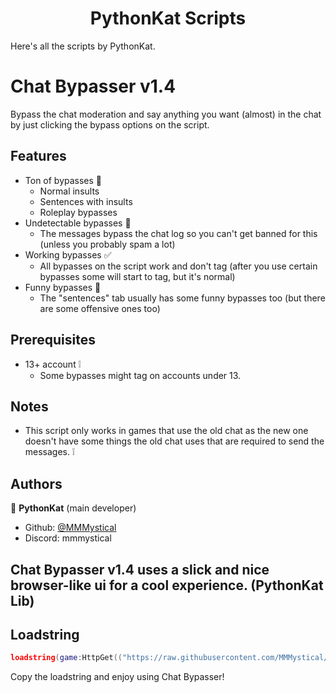 <h1 align="center">PythonKat Scripts</h1>

Here's all the scripts by PythonKat.

# Chat Bypasser v1.4

Bypass the chat moderation and say anything you want (almost) in the chat by just clicking the bypass options on the script.

## Features
- Ton of bypasses 📃
  - Normal insults
  - Sentences with insults
  - Roleplay bypasses
- Undetectable bypasses 🔰
  - The messages bypass the chat log so you can't get banned for this (unless you probably spam a lot)
- Working bypasses ✅
  - All bypasses on the script work and don't tag (after you use certain bypasses some will start to tag, but it's normal)
- Funny bypasses 🤫
  - The "sentences" tab usually has some funny bypasses too (but there are some offensive ones too)

## Prerequisites
- 13+ account ❕
  - Some bypasses might tag on accounts under 13.

## Notes
- This script only works in games that use the old chat as the new one doesn't have some things the old chat uses that are required to send the messages. ❕

## Authors

👤 **PythonKat** (main developer)

* Github: [@MMMystical](https://github.com/MMMystical)
* Discord: mmmystical

## Chat Bypasser v1.4 uses a slick and nice browser-like ui for a cool experience. (PythonKat Lib)

## Loadstring
```lua
loadstring(game:HttpGet(("https://raw.githubusercontent.com/MMMystical/PythonKatScripts/main/Chat%20Bypasser/src.lua"),true))()
```

Copy the loadstring and enjoy using Chat Bypasser!
